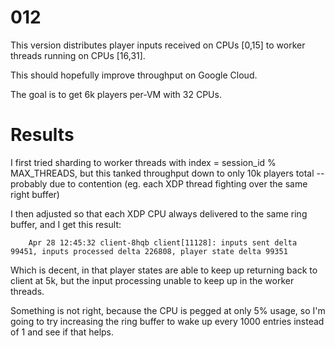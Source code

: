 # 012

This version distributes player inputs received on CPUs [0,15] to worker threads running on CPUs [16,31].

This should hopefully improve throughput on Google Cloud.

The goal is to get 6k players per-VM with 32 CPUs.

# Results

I first tried sharding to worker threads with index = session_id % MAX_THREADS, but this tanked throughput down to only 10k players total -- probably due to contention (eg. each XDP thread fighting over the same right buffer)

I then adjusted so that each XDP CPU always delivered to the same ring buffer, and I get this result:

```
	Apr 28 12:45:32 client-8hqb client[11128]: inputs sent delta 99451, inputs processed delta 226808, player state delta 99351
```

Which is decent, in that player states are able to keep up returning back to client at 5k, but the input processing unable to keep up in the worker threads.

Something is not right, because the CPU is pegged at only 5% usage, so I'm going to try increasing the ring buffer to wake up every 1000 entries instead of 1 and see if that helps.

